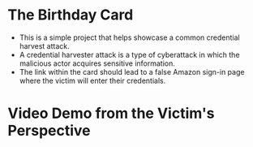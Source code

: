 # The Birthday Card

* This is a simple project that helps showcase a common credential harvest attack.
* A credential harvester attack is a type of cyberattack in which the malicious actor acquires sensitive information.
* The link within the card should lead to a false Amazon sign-in page where the victim will enter their credentials.

# Video Demo from the Victim's Perspective